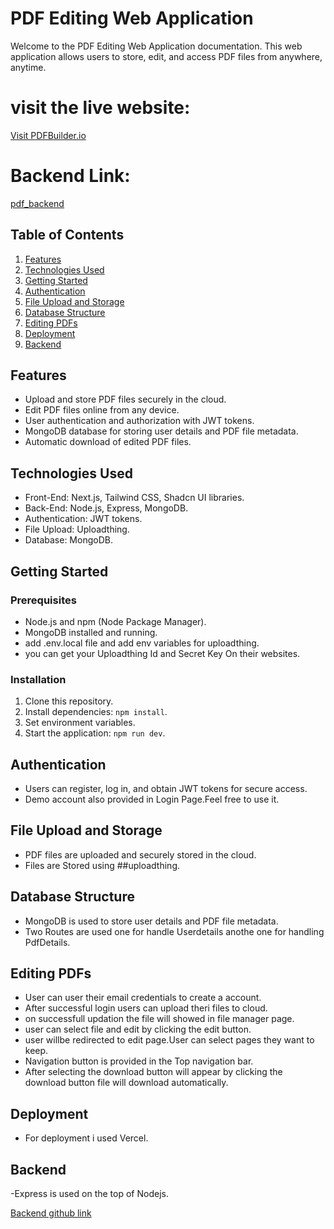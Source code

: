 # PDF Editing Web Application

Welcome to the PDF Editing Web Application documentation. This web application allows users to store, edit, and access PDF files from anywhere, anytime.

# visit the live website:
[Visit PDFBuilder.io](https://pdfbuilder-io.vercel.app/)

# Backend Link:
[pdf_backend](https://github.com/SARATHKUMAR-T/pdf_backend)

## Table of Contents

1. [Features](#features)
2. [Technologies Used](#technologies-used)
3. [Getting Started](#getting-started)
4. [Authentication](#authentication)
5. [File Upload and Storage](#file-upload-and-storage)
6. [Database Structure](#database-structure)
7. [Editing PDFs](#editing-pdfs)
8. [Deployment](#deployment)
9. [Backend](#backend)

  


## Features<a name="features"></a>

- Upload and store PDF files securely in the cloud.
- Edit PDF files online from any device.
- User authentication and authorization with JWT tokens.
- MongoDB database for storing user details and PDF file metadata.
- Automatic download of edited PDF files.

## Technologies Used<a name="technologies-used"></a>

- Front-End: Next.js, Tailwind CSS, Shadcn UI libraries.
- Back-End: Node.js, Express, MongoDB.
- Authentication: JWT tokens.
- File Upload: Uploadthing.
- Database: MongoDB.

## Getting Started<a name="getting-started"></a>

### Prerequisites<a name="prerequisites"></a>

- Node.js and npm (Node Package Manager).
- MongoDB installed and running.
- add .env.local file and add env variables for uploadthing.
- you can get your Uploadthing Id and Secret Key On their websites.

### Installation<a name="installation"></a>

1. Clone this repository.
2. Install dependencies: `npm install`.
3. Set environment variables.
4. Start the application: `npm run dev`.

## Authentication<a name="authentication"></a>

- Users can register, log in, and obtain JWT tokens for secure access.
- Demo account also provided in Login Page.Feel free to use it.

## File Upload and Storage<a name="file-upload-and-storage"></a>

- PDF files are uploaded and securely stored in the cloud.
- Files are Stored using ##uploadthing.

## Database Structure<a name="database-structure"></a>

- MongoDB is used to store user details and PDF file metadata.
- Two Routes are used one for handle Userdetails anothe one for handling PdfDetails.

## Editing PDFs<a name="editing-pdfs"></a>

- User can user their email credentials to create a account.
- After successful login users can upload theri files to cloud.
- on successfull updation the file will showed in file manager page.
- user can select file and edit by clicking the edit button.
- user willbe redirected to edit page.User can select pages they want to keep.
- Navigation button is provided in the Top navigation bar.
- After selecting the download button will appear by clicking the download button file will download automatically.


## Deployment<a name="deployment"></a>

- For deployment i used Vercel.

## Backend <a name="backend"></a>

-Express is used on the top of Nodejs.

[Backend github link](https://github.com/SARATHKUMAR-T/pdf_backend)



